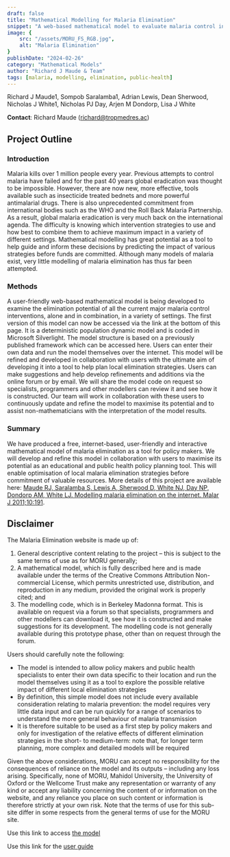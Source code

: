 ```yaml
---
draft: false
title: "Mathematical Modelling for Malaria Elimination"
snippet: "A web-based mathematical model to evaluate malaria control interventions and guide elimination strategies."
image: {
    src: "/assets/MORU_FS_RGB.jpg",
    alt: "Malaria Elimination"
}
publishDate: "2024-02-26"
category: "Mathematical Models"
author: "Richard J Maude & Team"
tags: [malaria, modelling, elimination, public-health]
---
```


Richard J Maude1, Sompob Saralamba1, Adrian Lewis, Dean Sherwood, Nicholas J White1, Nicholas PJ Day, Arjen M Dondorp, Lisa J White

**Contact**: Richard Maude (<richard@tropmedres.ac>)

## Project Outline

### Introduction
Malaria kills over 1 million people every year. Previous attempts to control malaria have failed and for the past 40 years global eradication was thought to be impossible. However, there are now new, more effective, tools available such as insecticide treated bednets and more powerful antimalarial drugs. There is also unprecedented commitment from international bodies such as the WHO and the Roll Back Malaria Partnership. As a result, global malaria eradication is very much back on the international agenda. The difficulty is knowing which intervention strategies to use and how best to combine them to achieve maximum impact in a variety of different settings. Mathematical modelling has great potential as a tool to help guide and inform these decisions by predicting the impact of various strategies before funds are committed. Although many models of malaria exist, very little modelling of malaria elimination has thus far been attempted.

### Methods
A user-friendly web-based mathematical model is being developed to examine the elimination potential of all the current major malaria control interventions, alone and in combination, in a variety of settings. The first version of this model can now be accessed via the link at the bottom of this page. It is a deterministic population dynamic model and is coded in Microsoft Silverlight. The model structure is based on a previously published framework which can be accessed here. Users can enter their own data and run the model themselves over the internet. This model will be refined and developed in collaboration with users with the ultimate aim of developing it into a tool to help plan local elimination strategies. Users can make suggestions and help develop refinements and additions via the online forum or by email. We will share the model code on request so specialists, programmers and other modellers can review it and see how it is constructed. Our team will work in collaboration with these users to continuously update and refine the model to maximise its potential and to assist non-mathematicians with the interpretation of the model results.

### Summary
We have produced a free, internet-based, user-friendly and interactive mathematical model of malaria elimination as a tool for policy makers. We will develop and refine this model in collaboration with users to maximise its potential as an educational and public health policy planning tool. This will enable optimisation of local malaria elimination strategies before commitment of valuable resources.
More details of this project are available here: [Maude RJ, Saralamba S, Lewis A, Sherwood D, White NJ, Day NP, Dondorp AM, White LJ. Modelling malaria elimination on the internet. Malar J 2011;10:191](http://www.malariajournal.com/content/10/1/191).


## Disclaimer
The Malaria Elimination website is made up of:

1. General descriptive content relating to the project – this is subject to the same terms of use as for MORU generally;
2. A mathematical model, which is fully described here and is made available under the terms of the Creative Commons Attribution Non-commercial License, which permits unrestricted use, distribution, and reproduction in any medium, provided the original work is properly cited; and
3. The modelling code, which is in Berkeley Madonna format. This is available on request via a forum so that specialists, programmers and other modellers can download it, see how it is constructed and make suggestions for its development. The modelling code is not generally available during this prototype phase, other than on request through the forum.

Users should carefully note the following:

- The model is intended to allow policy makers and public health specialists to enter their own data specific to their location and run the model themselves using it as a tool to explore the possible relative impact of different local elimination strategies
- By definition, this simple model does not include every available consideration relating to malaria prevention: the model requires very little data input and can be run quickly for a range of scenarios to understand the more general behaviour of malaria transmission
- It is therefore suitable to be used as a first step by policy makers and only for investigation of the relative effects of different elimination strategies in the short- to medium-term: note that, for longer term planning, more complex and detailed models will be required

Given the above considerations, MORU can accept no responsibility for the consequences of reliance on the model and its outputs – including any loss arising. Specifically, none of MORU, Mahidol University, the University of Oxford or the Wellcome Trust make any representation or warranty of any kind or accept any liability concerning the content of or information on the website, and any reliance you place on such content or information is therefore strictly at your own risk.
Note that the terms of use for this sub-site differ in some respects from the general terms of use for the MORU site.

Use this link to access [the model](http://elimination.tropmedres.ac/)

Use this link for the [user guide](http://www.tropmedres.ac/_asset/file/userguide.pdf)